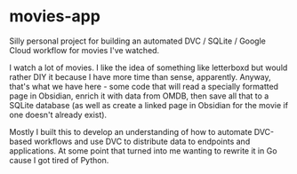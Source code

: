 # movies-app
Silly personal project for building an automated DVC / SQLite / Google Cloud workflow for movies I've watched.

I watch a lot of movies. I like the idea of something like letterboxd but would rather DIY it because I have more time than sense, apparently. Anyway, that's what we have here - some code that will read a specially formatted page in Obsidian, enrich it with data from OMDB, then save all that to a SQLite database (as well as create a linked page in Obsidian for the movie if one doesn't already exist).

Mostly I built this to develop an understanding of how to automate DVC-based workflows and use DVC to distribute data to endpoints and applications. At some point that turned into me wanting to rewrite it in Go cause I got tired of Python.
